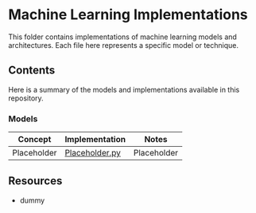 # Machine Learning Implementations

This folder contains implementations of machine learning models and architectures. Each file here represents a specific model or technique.

## Contents

Here is a summary of the models and implementations available in this repository.

### Models
| **Concept**        |  **Implementation**   | **Notes**                             |
|------------------|-----------------------|---------------------------------------|
| Placeholder              | [Placeholder.py](deep-learning/Placeholder.py) | Placeholder |

## Resources
- dummy